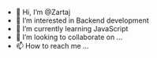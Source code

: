 - 👋 Hi, I’m @Zartaj
- 👀 I’m interested in Backend development
- 🌱 I’m currently learning JavaScript
- 💞️ I’m looking to collaborate on ...
- 📫 How to reach me ...

<!---
Zartaj0/Zartaj0 is a ✨ special ✨ repository because its `README.md` (this file) appears on your GitHub profile.
You can click the Preview link to take a look at your changes.
--->
